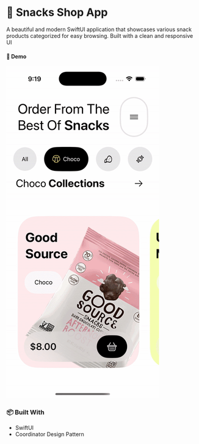 # 🧁 Snacks Shop App
A beautiful and modern SwiftUI application that showcases various snack products categorized for easy browsing. Built with a clean and responsive UI


#### 📸 Demo
![Snacks Shop Demo](ScreenShot/snacksShop.gif)

### 📦 Built With
- SwiftUI
- Coordinator Design Pattern
